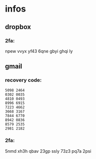 # infos
## dropbox
### 2fa: 
npew vvyx yf43 6qne gbyi ghqi ly

## gmail
### recovery code:
```
5098 2464
0302 0035
4810 0493
8996 6915
7223 4662
3668 3167
7844 6770
8942 0836
8579 2535
2981 2182
```

### 2fa:
5nmd xh3h qbav 23gp ssly 73z3 pq7a 2psi
